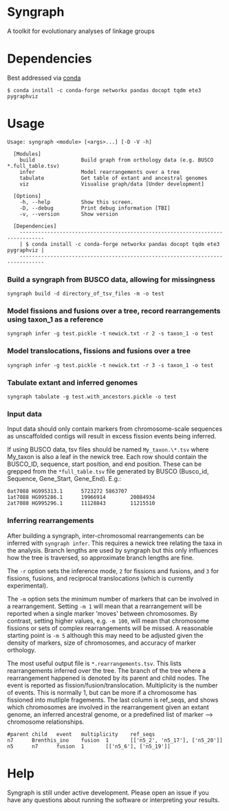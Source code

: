 # Syngraph
A toolkit for evolutionary analyses of linkage groups

# Dependencies
Best addressed via [conda](https://docs.conda.io/en/latest/miniconda.html)

```
$ conda install -c conda-forge networkx pandas docopt tqdm ete3 pygraphviz
```

# Usage
```
Usage: syngraph <module> [<args>...] [-D -V -h]

  [Modules]
    build               Build graph from orthology data (e.g. BUSCO *.full_table.tsv)
    infer               Model rearrangements over a tree
    tabulate            Get table of extant and ancestral genomes
    viz                 Visualise graph/data [Under development]
    
  [Options]
    -h, --help          Show this screen.
    -D, --debug         Print debug information [TBI]
    -v, --version       Show version

  [Dependencies] 
    ------------------------------------------------------------------------------
    | $ conda install -c conda-forge networkx pandas docopt tqdm ete3 pygraphviz |
    ------------------------------------------------------------------------------
```

### Build a syngraph from BUSCO data, allowing for missingness
```
syngraph build -d directory_of_tsv_files -m -o test
```

### Model fissions and fusions over a tree, record rearrangements using taxon_1 as a reference
```
syngraph infer -g test.pickle -t newick.txt -r 2 -s taxon_1 -o test
```

### Model translocations, fissions and fusions over a tree
```
syngraph infer -g test.pickle -t newick.txt -r 3 -s taxon_1 -o test
```

### Tabulate extant and inferred genomes
```
syngraph tabulate -g test.with_ancestors.pickle -o test
```

### Input data

Input data should only contain markers from chromosome-scale sequences as unscaffolded contigs will result in excess fission events being inferred.

If using BUSCO data, tsv files should be named `My_taxon.\*.tsv` where My_taxon is also a leaf in the newick tree. Each row should contain the BUSCO_ID, sequence, start position, and end position. These can be grepped from the `*full_table.tsv` file generated by BUSCO (Busco_id, Sequence, Gene_Start, Gene_End). E.g.:
```
0at7088 HG995313.1      5723272 5863707
1at7088 HG995286.1      19966914        20084934
2at7088 HG995296.1      11128843        11215510
```

### Inferring rearrangements

After building a syngraph, inter-chromosomal rearrangements can be inferred with `syngraph infer`. This requires a newick tree relating the taxa in the analysis. Branch lengths are used by syngraph but this only influences how the tree is traversed, so approximate branch lengths are fine.  

The `-r` option sets the inference mode, `2` for fissions and fusions, and `3` for fissions, fusions, and reciprocal translocations (which is currently experimental).

The `-m` option sets the minimum number of markers that can be involved in a rearrangement. Setting `-m 1` will mean that a rearrangement will be reported when a single marker 'moves' between chromosomes. By contrast, setting higher values, e.g. `-m 100`, will mean that chromosome fissions or sets of complex rearrangements will be missed. A reasonable starting point is `-m 5` although this may need to be adjusted given the density of markers, size of chromosomes, and accuracy of marker orthology.

The most useful output file is `*.rearrangements.tsv`. This lists rearrangements inferred over the tree. The branch of the tree where a rearrangement happened is denoted by its parent and child nodes. The event is reported as fission/fusion/translocation. Multiplicity is the number of events. This is normally 1, but can be more if a chromosome has fissioned into mutliple fragements. The last column is ref_seqs, and shows which chromosomes are involved in the rearrangement given an extant genome, an inferred ancestral genome, or a predefined list of marker --> chromosome relationships.
```
#parent child   event   multiplicity    ref_seqs
n7      Brenthis_ino    fusion  1       [['n5_2', 'n5_17'], ['n5_20']]
n5      n7      fusion  1       [['n5_6'], ['n5_19']]
```

# Help

Syngraph is still under active development. Please open an issue if you have any questions about running the software or interpreting your results.
